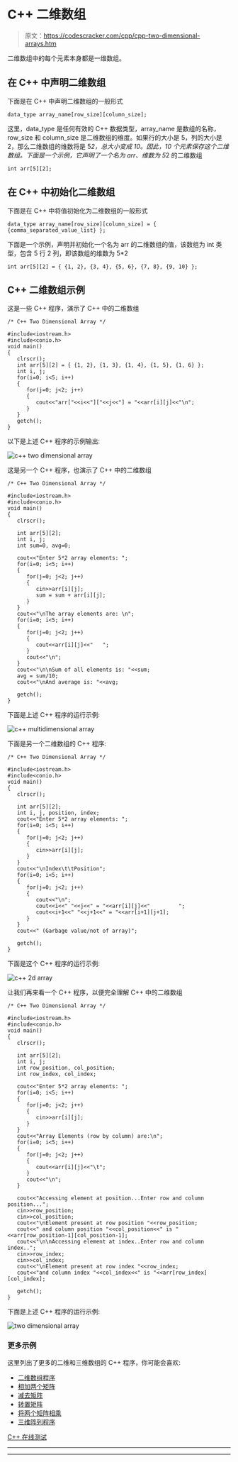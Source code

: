 # C++ 二维数组

> 原文：<https://codescracker.com/cpp/cpp-two-dimensional-arrays.htm>

二维数组中的每个元素本身都是一维数组。

## 在 C++ 中声明二维数组

下面是在 C++ 中声明二维数组的一般形式

```
data_type array_name[row_size][column_size];
```

这里，data_type 是任何有效的 C++ 数据类型，array_name 是数组的名称，row_size 和 column_size 是二维数组的维度。如果行的大小是 5，列的大小是 2，那么二维数组的维数将是 5*2，总大小变成 10。因此，10 个元素保存这个二维数组。下面是一个示例，它声明了一个名为 arr、维数为 5*2 的二维数组

```
int arr[5][2];
```

## 在 C++ 中初始化二维数组

下面是在 C++ 中将值初始化为二维数组的一般形式

```
data_type array_name[row_size][column_size] = { {comma_separated_value_list} };
```

下面是一个示例，声明并初始化一个名为 arr 的二维数组的值，该数组为 int 类型，包含 5 行 2 列，即该数组的维数为 5*2

```
int arr[5][2] = { {1, 2}, {3, 4}, {5, 6}, {7, 8}, {9, 10} };
```

## C++ 二维数组示例

这是一些 C++ 程序，演示了 C++ 中的二维数组

```
/* C++ Two Dimensional Array */

#include<iostream.h>
#include<conio.h>
void main()
{
   clrscr();
   int arr[5][2] = { {1, 2}, {1, 3}, {1, 4}, {1, 5}, {1, 6} };
   int i, j;
   for(i=0; i<5; i++)
   {
      for(j=0; j<2; j++)
      {
         cout<<"arr["<<i<<"]["<<j<<"] = "<<arr[i][j]<<"\n";
      }
   }
   getch();
}
```

以下是上述 C++ 程序的示例输出:

![c++ two dimensional array](img/1c72925766602131bb981a4b1d338545.png)

这是另一个 C++ 程序，也演示了 C++ 中的二维数组

```
/* C++ Two Dimensional Array */

#include<iostream.h>
#include<conio.h>
void main()
{
   clrscr();

   int arr[5][2];
   int i, j;
   int sum=0, avg=0;

   cout<<"Enter 5*2 array elements: ";
   for(i=0; i<5; i++)
   {
      for(j=0; j<2; j++)
      {
         cin>>arr[i][j];
         sum = sum + arr[i][j];
      }
   }
   cout<<"\nThe array elements are: \n";
   for(i=0; i<5; i++)
   {
      for(j=0; j<2; j++)
      {
         cout<<arr[i][j]<<"   ";
      }
      cout<<"\n";
   }
   cout<<"\n\nSum of all elements is: "<<sum;
   avg = sum/10;
   cout<<"\nAnd average is: "<<avg;

   getch();
}
```

下面是上述 C++ 程序的运行示例:

![c++ multidimensional array](img/52d1e711bafb01ac4bf4ede5ca56023a.png)

下面是另一个二维数组的 C++ 程序:

```
/* C++ Two Dimensional Array */

#include<iostream.h>
#include<conio.h>
void main()
{
   clrscr();

   int arr[5][2];
   int i, j, position, index;
   cout<<"Enter 5*2 array elements: ";
   for(i=0; i<5; i++)
   {
      for(j=0; j<2; j++)
      {
         cin>>arr[i][j];
      }
   }
   cout<<"\nIndex\t\tPosition";
   for(i=0; i<5; i++)
   {
      for(j=0; j<2; j++)
      {
         cout<<"\n";
         cout<<i<<" "<<j<<" = "<<arr[i][j]<<"         ";
         cout<<i+1<<" "<<j+1<<" = "<<arr[i+1][j+1];
      }
   }
   cout<<" (Garbage value/not of array)";

   getch();
}
```

下面是这个 C++ 程序的运行示例:

![c++ 2d array](img/458119388ea6eb9bb157e39363bae1c6.png)

让我们再来看一个 C++ 程序，以便完全理解 C++ 中的二维数组

```
/* C++ Two Dimensional Array */

#include<iostream.h>
#include<conio.h>
void main()
{
   clrscr();

   int arr[5][2];
   int i, j;
   int row_position, col_position;
   int row_index, col_index;

   cout<<"Enter 5*2 array elements: ";
   for(i=0; i<5; i++)
   {
      for(j=0; j<2; j++)
      {
         cin>>arr[i][j];
      }
   }
   cout<<"Array Elements (row by column) are:\n";
   for(i=0; i<5; i++)
   {
      for(j=0; j<2; j++)
      {
         cout<<arr[i][j]<<"\t";
      }
      cout<<"\n";
   }

   cout<<"Accessing element at position...Enter row and column position...";
   cin>>row_position;
   cin>>col_position;
   cout<<"\nElement present at row position "<<row_position;
   cout<<" and column position "<<col_position<<" is "<<arr[row_position-1][col_position-1];
   cout<<"\n\nAccessing element at index..Enter row and column index..";
   cin>>row_index;
   cin>>col_index;
   cout<<"\nElement present at row index "<<row_index;
   cout<<"and column index "<<col_index<<" is "<<arr[row_index][col_index];

   getch();
}
```

下面是上述 C++ 程序的运行示例:

![two dimensional array](img/f2691c9483bc220606bc6123304489d8.png)

### 更多示例

这里列出了更多的二维和三维数组的 C++ 程序，你可能会喜欢:

*   [二维数组程序](/cpp/program/cpp-program-two-dimensional-array.htm)
*   [相加两个矩阵](/cpp/program/cpp-program-add-two-matrices.htm)
*   [减去矩阵](/cpp/program/cpp-program-subtract-matrices.htm)
*   [转置矩阵](/cpp/program/cpp-program-transpose-matrix.htm)
*   [将两个矩阵相乘](/cpp/program/cpp-program-multiply-two-matrices.htm)
*   [三维阵列程序](/cpp/program/cpp-program-three-dimensional-array.htm)

[C++ 在线测试](/exam/showtest.php?subid=3)

* * *

* * *